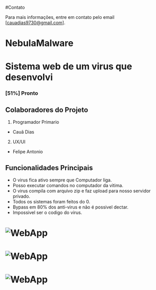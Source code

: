 #Contato

Para mais informações, entre em contato pelo email [cauadias9730@gmail.com].

# NebulaMalware

# Sistema web de um virus que desenvolvi

### [51%] Pronto

## Colaboradores do Projeto

1. Programador Primario
- Cauã Dias

2. UX/UI
- Felipe Antonio


## Funcionalidades Principais

- O virus fica ativo sempre que Computador liga.
- Posso executar comandos no computador da vitima.
- O virus compila com arquivo zip e faz upload para nosso servidor privado.
- Todos os sistemas foram feitos do 0.
- Bypass em 80% dos anti-virus e não é possivel dectar.
- Impossivel ser o codigo do virus.

# ![WebApp](https://i.imgur.com/guGT5CM.png)

# ![WebApp](https://i.imgur.com/ajdI88i.png)

# ![WebApp](https://i.imgur.com/waraoCO.png)
